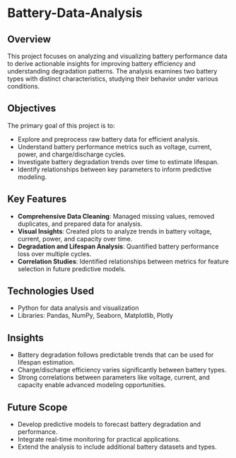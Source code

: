 # Battery-Data-Analysis

## Overview
This project focuses on analyzing and visualizing battery performance data to derive actionable insights for improving battery efficiency and understanding degradation patterns. The analysis examines two battery types with distinct characteristics, studying their behavior under various conditions.

## Objectives
The primary goal of this project is to:
- Explore and preprocess raw battery data for efficient analysis.
- Understand battery performance metrics such as voltage, current, power, and charge/discharge cycles.
- Investigate battery degradation trends over time to estimate lifespan.
- Identify relationships between key parameters to inform predictive modeling.

## Key Features
- **Comprehensive Data Cleaning**: Managed missing values, removed duplicates, and prepared data for analysis.
- **Visual Insights**: Created plots to analyze trends in battery voltage, current, power, and capacity over time.
- **Degradation and Lifespan Analysis**: Quantified battery performance loss over multiple cycles.
- **Correlation Studies**: Identified relationships between metrics for feature selection in future predictive models.

## Technologies Used
- Python for data analysis and visualization
- Libraries: Pandas, NumPy, Seaborn, Matplotlib, Plotly

## Insights
- Battery degradation follows predictable trends that can be used for lifespan estimation.
- Charge/discharge efficiency varies significantly between battery types.
- Strong correlations between parameters like voltage, current, and capacity enable advanced modeling opportunities.

## Future Scope
- Develop predictive models to forecast battery degradation and performance.
- Integrate real-time monitoring for practical applications.
- Extend the analysis to include additional battery datasets and types.

